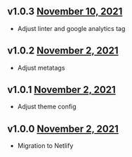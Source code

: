 v1.0.3 [November 10, 2021](https://github.com/lando/website/releases/tag/v1.0.3)
------------------------

* Adjust linter and google analytics tag

v1.0.2 [November 2, 2021](https://github.com/lando/website/releases/tag/v1.0.2)
------------------------

* Adjust metatags

v1.0.1 [November 2, 2021](https://github.com/lando/website/releases/tag/v1.0.1)
------------------------

* Adjust theme config

v1.0.0 [November 2, 2021](https://github.com/lando/website/releases/tag/v1.0.0)
------------------------

* Migration to Netlify

